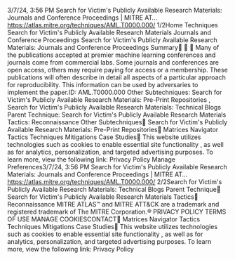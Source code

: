 3/7/24, 3:56 PM Search for Victim's Publicly Available Research Materials: Journals and Conference Proceedings | MITRE AT…
https://atlas.mitre.org/techniques/AML.T0000.000/ 1/2Home Techniques
Search for Victim's Publicly Available Research Materials
Journals and Conference Proceedings
Search for Victim's Publicly
Available Research Materials:
Journals and Conference
Proceedings
Summary󰅂 󰅂
󰅂
Many of the publications accepted at premier machine
learning conferences and journals come from commercial
labs. Some journals and conferences are open access,
others may require paying for access or a membership.
These publications will often describe in detail all aspects
of a particular approach for reproducibility. This
information can be used by adversaries to implement the
paper.ID: AML.T0000.000
Other Subtechniques:
Search for Victim's Publicly
Available Research
Materials: Pre-Print
Repositories , Search for
Victim's Publicly Available
Research Materials:
Technical Blogs
Parent Technique: Search
for Victim's Publicly Available
Research Materials
Tactics: Reconnaissance
Other Subtechniques󰅀
Search for Victim's Publicly Available Research Materials: Pre-Print Repositories󰍜 Matrices Navigator Tactics Techniques Mitigations Case Studies󰍝
This website utilizes technologies such as cookies to enable essential site functionality , as well as
for analytics, personalization, and targeted advertising purposes. To learn more, view the following
link: Privacy Policy
Manage Preferences3/7/24, 3:56 PM Search for Victim's Publicly Available Research Materials: Journals and Conference Proceedings | MITRE AT…
https://atlas.mitre.org/techniques/AML.T0000.000/ 2/2Search for Victim's Publicly Available Research Materials: Technical Blogs
Parent Technique󰅀
Search for Victim's Publicly Available Research Materials
Tactics󰅀
Reconnaissance
MITRE ATLAS™ and MITRE ATT&CK are a trademark and registered
trademark of The MITRE Corporation.®
PRIVACY POLICY TERMS OF USE MANAGE COOKIESCONTACT󰍜 Matrices Navigator Tactics Techniques Mitigations Case Studies󰍝
This website utilizes technologies such as cookies to enable essential site functionality , as well as
for analytics, personalization, and targeted advertising purposes. To learn more, view the following
link: Privacy Policy